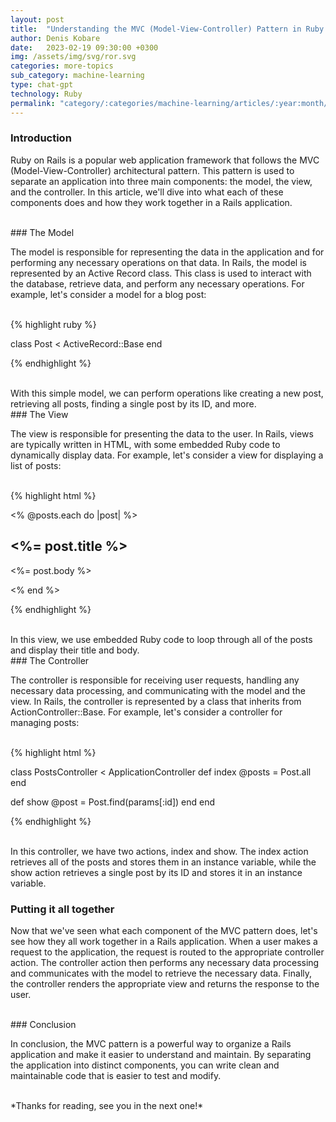 ```yaml
---
layout: post
title:  "Understanding the MVC (Model-View-Controller) Pattern in Ruby on Rails"
author: Denis Kobare
date:   2023-02-19 09:30:00 +0300
img: /assets/img/svg/ror.svg
categories: more-topics
sub_category: machine-learning
type: chat-gpt
technology: Ruby
permalink: "category/:categories/machine-learning/articles/:year:month/:title"
---
```



### Introduction

Ruby on Rails is a popular web application framework that follows the MVC 
(Model-View-Controller) architectural pattern. This pattern is used to separate 
an application into three main components: the model, the view, and the controller. 
In this article, we'll dive into what each of these components does and how they 
work together in a Rails application.


<br>
### The Model

The model is responsible for representing the data in the application and for 
performing any necessary operations on that data. In Rails, the model is represented 
by an Active Record class. This class is used to interact with the database, 
retrieve data, and perform any necessary operations. For example, let's consider 
a model for a blog post:


<br>
{% highlight ruby %}

class Post < ActiveRecord::Base
end

{% endhighlight %}

<br>
With this simple model, we can perform operations like creating a new post, 
retrieving all posts, finding a single post by its ID, and more.


<br>
### The View

The view is responsible for presenting the data to the user. In Rails, views are 
typically written in HTML, with some embedded Ruby code to dynamically display data. 
For example, let's consider a view for displaying a list of posts:


<br>
{% highlight html %}

<% @posts.each do |post| %>
  <h2><%= post.title %></h2>
  <p><%= post.body %></p>
<% end %>

{% endhighlight %}


<br>
In this view, we use embedded Ruby code to loop through all of the posts and 
display their title and body.


<br>
### The Controller

The controller is responsible for receiving user requests, handling any necessary 
data processing, and communicating with the model and the view. In Rails, the 
controller is represented by a class that inherits from <span class="badge">ActionController::Base</span>. 
For example, let's consider a controller for managing posts:


<br>
{% highlight html %}

class PostsController < ApplicationController
  def index
    @posts = Post.all
  end

  def show
    @post = Post.find(params[:id])
  end
end

{% endhighlight %}



<br>
In this controller, we have two actions, index and show. The index action retrieves all of the posts and stores them in an instance variable, while the show action retrieves a single post by its ID and stores it in an instance variable.


<br>

### Putting it all together

Now that we've seen what each component of the MVC pattern does, let's see how 
they all work together in a Rails application. When a user makes a request to 
the application, the request is routed to the appropriate controller action. 
The controller action then performs any necessary data processing and communicates 
with the model to retrieve the necessary data. Finally, the controller renders 
the appropriate view and returns the response to the user.



<br>
### Conclusion

In conclusion, the MVC pattern is a powerful way to organize a Rails application and make it easier to understand and maintain. By separating the application into distinct components, you can write clean and maintainable code that is easier to test and modify.



<br>
*Thanks for reading, see you in the next one!*
